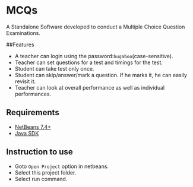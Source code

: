 # MCQs
A Standalone Software developed to conduct a Multiple Choice Question Examinations.


##Features
* A teacher can login using the password:```bugaboo```(case-sensitive).
* Teacher can set questions for a test and timings for the test.
* Student can take test only once.
* Student can skip/answer/mark a question. If he marks it, he can easily revisit it.
* Teacher can look at overall performance as well as individual performances.


## Requirements
* [NetBeans 7.4+](http://netbeans.org/)
* [Java SDK](http://www.oracle.com/technetwork/java/javase/downloads/index.html)

## Instruction to use

* Goto ```Open Project``` option in netbeans.
* Select this project folder.
* Select run command.
